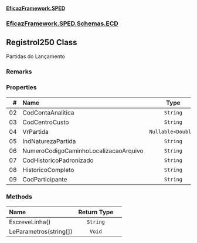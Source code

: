 #### [EficazFramework.SPED](EficazFrameworkSPED.md 'EficazFramework SPED')
### [EficazFramework.SPED.Schemas.ECD](EficazFramework.SPED.Schemas.ECD.md 'EficazFramework.SPED.Schemas.ECD')

## RegistroI250 Class

Partidas do Lançamento

### Remarks
### Properties

| # | Name | Type | |
| ---: | :--- | :---: | :--- |
| 02 | CodContaAnalitica | `String` |  |
| 03 | CodCentroCusto | `String` |  |
| 04 | VrPartida | `Nullable<Double>` |  |
| 05 | IndNaturezaPartida | `String` |  |
| 06 | NumeroCodigoCaminhoLocalizacaoArquivo | `String` |  |
| 07 | CodHistoricoPadronizado | `String` |  |
| 08 | HistoricoCompleto | `String` |  |
| 09 | CodParticipante | `String` |  |
### Methods

| Name | Return Type | |
| :--- | :---: | :--- |
| EscreveLinha() | `String` |  |
| LeParametros(string[]) | `Void` |  |
